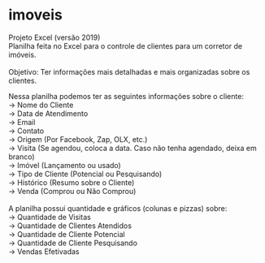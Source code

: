 # imoveis
Projeto Excel (versão 2019)
<br>
Planilha feita no Excel para o controle de clientes para um corretor de imóveis. <br>
<br>
Objetivo: Ter informações mais detalhadas e mais organizadas sobre os clientes. <br>

Nessa planilha podemos ter as seguintes informações sobre o cliente: <br>
-> Nome do Cliente <br>
-> Data de Atendimento <br>
-> Email <br>
-> Contato <br>
-> Origem (Por Facebook, Zap, OLX, etc.) <br>
-> Visita (Se agendou, coloca a data. Caso não tenha agendado, deixa em branco) <br>
-> Imóvel (Lançamento ou usado) <br>
-> Tipo de Cliente (Potencial ou Pesquisando) <br>
-> Histórico (Resumo sobre o Cliente)<br>
-> Venda (Comprou ou Não Comprou) <br>
<br>
A planilha possui quantidade e gráficos (colunas e pizzas) sobre: <br>
-> Quantidade de Visitas <br>
-> Quantidade de Clientes Atendidos <br>
-> Quantidade de Cliente Potencial <br>
-> Quantidade de Cliente Pesquisando <br>
-> Vendas Efetivadas <br>


